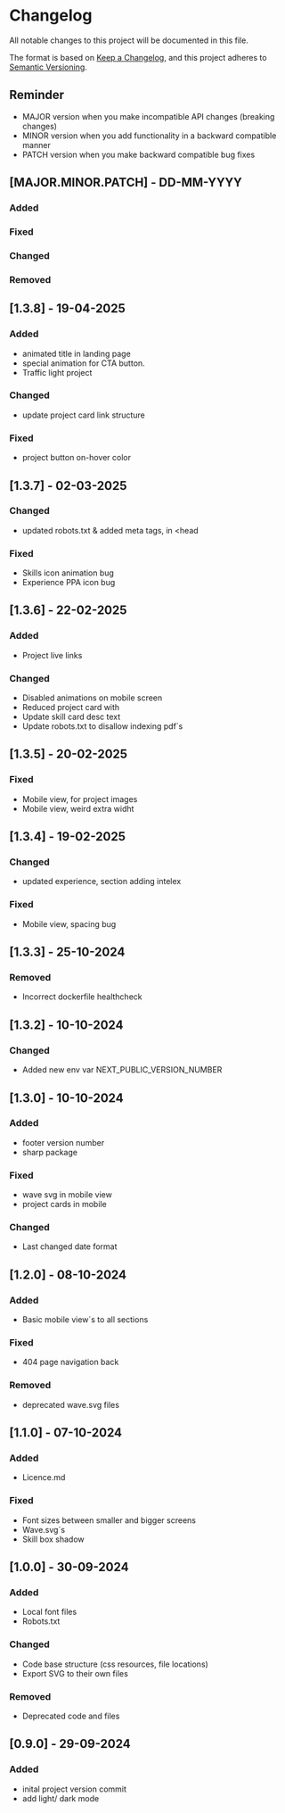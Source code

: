 # Changelog

All notable changes to this project will be documented in this file.

The format is based on [Keep a Changelog](https://keepachangelog.com/en/1.1.0/),
and this project adheres to [Semantic Versioning](https://semver.org/spec/v2.0.0.html).

## Reminder
- MAJOR version when you make incompatible API changes (breaking changes)
- MINOR version when you add functionality in a backward compatible manner
- PATCH version when you make backward compatible bug fixes

## [MAJOR.MINOR.PATCH] - DD-MM-YYYY

### Added
### Fixed
### Changed
### Removed

## [1.3.8] - 19-04-2025

### Added
- animated title in landing page
- special animation for CTA button.
- Traffic light project

### Changed
- update project card link structure

### Fixed
- project button on-hover color

## [1.3.7] - 02-03-2025

### Changed
- updated robots.txt & added meta tags, in <head

### Fixed
- Skills icon animation bug
- Experience PPA icon bug

## [1.3.6] - 22-02-2025

### Added
- Project live links

### Changed
- Disabled animations on mobile screen
- Reduced project card with
- Update skill card desc text
- Update robots.txt to disallow indexing pdf´s


## [1.3.5] - 20-02-2025

### Fixed
- Mobile view, for project images
- Mobile view, weird extra widht

## [1.3.4] - 19-02-2025

### Changed
- updated experience, section adding intelex

### Fixed
- Mobile view, spacing bug

## [1.3.3] - 25-10-2024

### Removed
- Incorrect dockerfile healthcheck

## [1.3.2] - 10-10-2024

### Changed
- Added new env var NEXT_PUBLIC_VERSION_NUMBER

## [1.3.0] - 10-10-2024

### Added
- footer version number
- sharp package
### Fixed
- wave svg in mobile view
- project cards in mobile
### Changed
- Last changed date format

## [1.2.0] - 08-10-2024

### Added
- Basic mobile view´s to all sections
### Fixed
- 404 page navigation back
### Removed
- deprecated wave.svg files


## [1.1.0] - 07-10-2024

### Added
- Licence.md
### Fixed
- Font sizes between smaller and bigger screens
- Wave.svg´s
- Skill box shadow

## [1.0.0] - 30-09-2024

### Added
- Local font files
- Robots.txt

### Changed
- Code base structure (css resources, file locations)
- Export SVG to their own files

### Removed
- Deprecated code and files

## [0.9.0] - 29-09-2024

### Added
- inital project version commit
- add light/ dark mode
